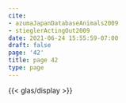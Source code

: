 ```yaml
---
cite:
- azumaJapanDatabaseAnimals2009
- stieglerActingOut2009
date: 2021-06-24 15:55:59-07:00
draft: false
page: '42'
title: page 42
type: page
---
```


{{< glas/display >}}